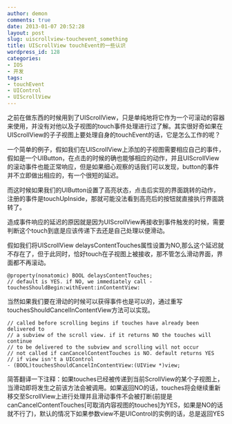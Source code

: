 ```yaml
---
author: demon
comments: true
date: 2013-01-07 20:52:28
layout: post
slug: uiscrollview-touchevent_something
title: UIScrollView touchEvent的一些认识
wordpress_id: 128
categories:
- IOS
- 开发
tags:
- touchEvent
- UIControl
- UIScrollView
---
```


之前在做东西的时候用到了UIScrollView，只是单纯地将它作为一个可滚动的容器来使用，并没有对他以及子视图的touch事件处理进行过了解。其实很好奇如果在UIScrollView的子子视图上要处理自身的touchEvent的话，它是怎么工作的呢？

一个简单的例子，假如我们在UIScrollView上添加的子视图需要相应自己的事件，假如是一个UIButton，在点击的时候的确也能够相应的动作，并且UIScrollView的滚动事件也能正常响应，但是如果细心观察的话我们可以发现，button的事件并不立即做出相应的，有一个很短的延迟。

而这时候如果我们的UIButton设置了高亮状态，点击后实现的界面跳转的动作，注册的事件是touchUpInside，那就可能没法看到高亮后的按钮就直接执行界面跳转了。

造成事件响应的延迟的原因就是因为UIScrollView再接收到事件触发的时候，需要判断这个touch到底是应该传递下去还是自己处理以便滑动。

假如我们将UIScrollView delaysContentTouches属性设置为NO,那么这个延迟就不存在了，但于此同时，恰好touch在子视图上被接收，那不管怎么滑动界面，界面都不再滚动。

    
    @property(nonatomic) BOOL delaysContentTouches;       
    // default is YES. if NO, we immediately call -touchesShouldBegin:withEvent:inContentView:


当然如果我们要在滑动的时候可以获得事件也是可以的，通过重写touchesShouldCancelInContentView方法可以实现。

    
    // called before scrolling begins if touches have already been delivered to
    // a subview of the scroll view. if it returns NO the touches will continue
    // to be delivered to the subview and scrolling will not occur
    // not called if canCancelContentTouches is NO. default returns YES 
    // if view isn't a UIControl
    - (BOOL)touchesShouldCancelInContentView:(UIView *)view;


简答翻译一下注释：如果touches已经被传递到当前ScrollView的某个子视图上，当滑动即将发生之前该方法会被调用。如果返回NO的话，touches将会继续重新移交至ScrollView上进行处理并且滑动事件不会被打断(前提是canCancelContentTouches[可取消内容视图的touches]为YES，如果是NO的话就不行了)，默认的情况下如果参数view不是UIControl的实例的话，总是返回YES
